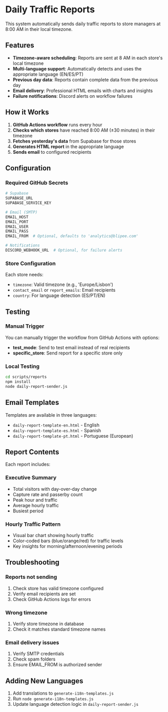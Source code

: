 # Daily Traffic Reports

This system automatically sends daily traffic reports to store managers at 8:00 AM in their local timezone.

## Features

- **Timezone-aware scheduling**: Reports are sent at 8 AM in each store's local timezone
- **Multi-language support**: Automatically detects and uses the appropriate language (EN/ES/PT)
- **Previous day data**: Reports contain complete data from the previous day
- **Email delivery**: Professional HTML emails with charts and insights
- **Failure notifications**: Discord alerts on workflow failures

## How it Works

1. **GitHub Actions workflow** runs every hour
2. **Checks which stores** have reached 8:00 AM (±30 minutes) in their timezone
3. **Fetches yesterday's data** from Supabase for those stores
4. **Generates HTML report** in the appropriate language
5. **Sends email** to configured recipients

## Configuration

### Required GitHub Secrets

```bash
# Supabase
SUPABASE_URL
SUPABASE_SERVICE_KEY

# Email (SMTP)
EMAIL_HOST
EMAIL_PORT
EMAIL_USER
EMAIL_PASS
EMAIL_FROM  # Optional, defaults to 'analytics@blipee.com'

# Notifications
DISCORD_WEBHOOK_URL  # Optional, for failure alerts
```

### Store Configuration

Each store needs:
- `timezone`: Valid timezone (e.g., 'Europe/Lisbon')
- `contact_email` or `report_emails`: Email recipients
- `country`: For language detection (ES/PT/EN)

## Testing

### Manual Trigger

You can manually trigger the workflow from GitHub Actions with options:
- **test_mode**: Send to test email instead of real recipients
- **specific_store**: Send report for a specific store only

### Local Testing

```bash
cd scripts/reports
npm install
node daily-report-sender.js
```

## Email Templates

Templates are available in three languages:
- `daily-report-template-en.html` - English
- `daily-report-template-es.html` - Spanish
- `daily-report-template-pt.html` - Portuguese (European)

## Report Contents

Each report includes:

### Executive Summary
- Total visitors with day-over-day change
- Capture rate and passerby count
- Peak hour and traffic
- Average hourly traffic
- Busiest period

### Hourly Traffic Pattern
- Visual bar chart showing hourly traffic
- Color-coded bars (blue/orange/red) for traffic levels
- Key insights for morning/afternoon/evening periods

## Troubleshooting

### Reports not sending
1. Check store has valid timezone configured
2. Verify email recipients are set
3. Check GitHub Actions logs for errors

### Wrong timezone
1. Verify store timezone in database
2. Check it matches standard timezone names

### Email delivery issues
1. Verify SMTP credentials
2. Check spam folders
3. Ensure EMAIL_FROM is authorized sender

## Adding New Languages

1. Add translations to `generate-i18n-templates.js`
2. Run `node generate-i18n-templates.js`
3. Update language detection logic in `daily-report-sender.js`